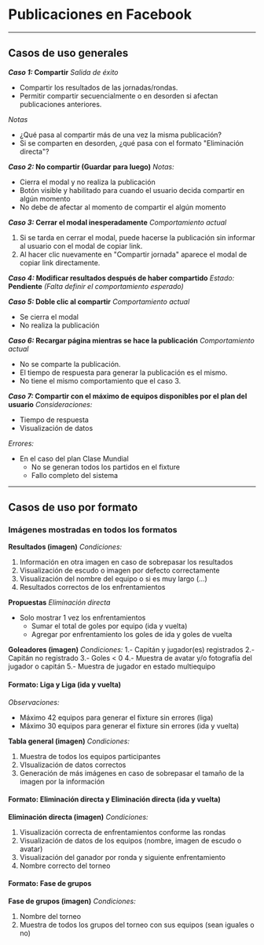 # Publicaciones en Facebook
---
## Casos de uso generales
***Caso 1:* Compartir** 
*Salida de éxito*
- Compartir los resultados de las jornadas/rondas.
- Permitir compartir secuencialmente o en desorden si afectan publicaciones anteriores.

*Notas*
- ¿Qué pasa al compartir más de una vez la misma publicación?
- Si se comparten en desorden, ¿qué pasa con el formato "Eliminación directa"?

***Caso 2:* No compartir (Guardar para luego)**
*Notas:*
- Cierra el modal y no realiza la publicación
- Botón visible y habilitado para cuando el usuario decida compartir en algún momento
- No debe de afectar al momento de compartir el algún momento

***Caso 3:* Cerrar el modal inesperadamente**
*Comportamiento actual*
1. Si se tarda en cerrar el modal, puede hacerse la publicación sin informar al usuario con el modal de copiar link.
2. Al hacer clic nuevamente en "Compartir jornada" aparece el modal de copiar link directamente.

***Caso 4:* Modificar resultados después de haber compartido**
*Estado:* **Pendiente**
*(Falta definir el comportamiento esperado)*

***Caso 5:* Doble clic al compartir**
*Comportamiento actual*
- Se cierra el modal
- No realiza la publicación

***Caso 6:* Recargar página mientras se hace la publicación**
*Comportamiento actual*
- No se comparte la publicación.
- El tiempo de respuesta para generar la publicación es el mismo.
- No tiene el mismo comportamiento que el caso 3.

***Caso 7:* Compartir con el máximo de equipos disponibles por el plan del usuario**
*Consideraciones:*
- Tiempo de respuesta
- Visualización de datos

*Errores:*
- En el caso del plan Clase Mundial
    - No se generan todos los partidos en el fixture 
    - Fallo completo del sistema

---
## Casos de uso por formato
### Imágenes mostradas en todos los formatos
**Resultados (imagen)**
*Condiciones:*
1. Información en otra imagen en caso de sobrepasar los resultados
2. Visualización de escudo o imagen por defecto correctamente
3. Visualización del nombre del equipo o si es muy largo (...)
4. Resultados correctos de los enfrentamientos

**Propuestas**
*Eliminación directa*
- Solo mostrar 1 vez los enfrentamientos
    - Sumar el total de goles por equipo (ida y vuelta)
    - Agregar por enfrentamiento los goles de ida y goles de vuelta

**Goleadores (imagen)**
*Condiciones:*
1.- Capitán y jugador(es) registrados
2.- Capitán no registrado
3.- Goles < 0
4.- Muestra de avatar y/o fotografía del jugador o capitán
5.- Muestra de jugador en estado multiequipo



#### Formato: Liga y Liga (ida y vuelta)

*Observaciones:*
- Máximo 42 equipos para generar el fixture sin errores (liga)
- Máximo 30 equipos para generar el fixture sin errores (ida y vuelta)

**Tabla general (imagen)**
*Condiciones:*
1. Muestra de todos los equipos participantes
2. VIsualización de datos correctos
3. Generación de más imágenes en caso de sobrepasar el tamaño de la imagen por la información 

#### Formato: Eliminación directa y Eliminación directa (ida y vuelta)
**Eliminación directa (imagen)**
*Condiciones:*
1. Visualización correcta de enfrentamientos conforme las rondas
2. Visualización de datos de los equipos (nombre, imagen de escudo o avatar)
3. Visualización del ganador por ronda y siguiente enfrentamiento
4. Nombre correcto del torneo

#### Formato: Fase de grupos
**Fase de grupos (imagen)**
*Condiciones:*
1. Nombre del torneo
2. Muestra de todos los grupos del torneo con sus equipos (sean iguales o no)